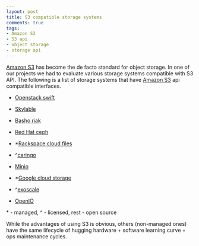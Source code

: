 ```yaml
---
layout: post
title: S3 compatible storage systems
comments: true
tags:
- Amazon S3
- S3 api
- object storage
- storage api
---
```


[Amazon S3](https://aws.amazon.com/s3/) has become the de facto standard for object storage. In one of
our projects we had to evaluate various storage systems compatible with S3 API.
The following is a list of storage systems that have [Amazon S3](https://aws.amazon.com/s3/) api compatible interfaces.

- [Openstack swift](http://docs.openstack.org/developer/swift/)

- [Skylable](http://www.skylable.com/products/sx/)

- [Basho riak](http://docs.basho.com/riakcs/latest/)

- [Red Hat ceph](http://ceph.com/)

- \*[Rackspace cloud files](https://www.rackspace.com/en-us/cloud/files)

- ^[caringo](https://www.caringo.com/solutions/cloud-storage.html)

- [Minio](https://www.minio.io/)

- \*[Google cloud storage](https://cloud.google.com/storage/)

- ^[exoscale](https://www.exoscale.ch/open-cloud/storage/)

- [OpenIO](http://openio.io/product/)

\* - managed, ^ - licensed, rest - open source

While the advantages of using S3 is obvious, others (non-managed ones) have the same lifecycle of hugging hardware + software learning curve + ops
maintenance cycles.
